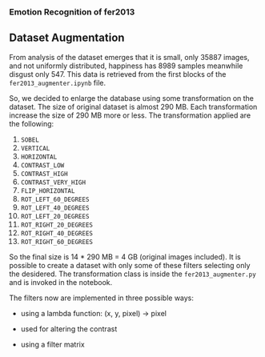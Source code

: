 ### Emotion Recognition of fer2013

## Dataset Augmentation

From analysis of the dataset emerges that it is small, only 35887 images, and not uniformly distributed, happiness has 8989 samples meanwhile disgust only 547.
This data is retrieved from the first blocks of the <code>fer2013_augmenter.ipynb</code> file.

So, we decided to enlarge the database using some transformation on the dataset.
The size of original dataset is almost 290 MB.
Each transformation increase the size of 290 MB more or less.
The transformation applied are the following:
 1. <code>SOBEL</code>
 2. <code>VERTICAL</code>
 3. <code>HORIZONTAL</code>
 4. <code>CONTRAST_LOW</code>
 5. <code>CONTRAST_HIGH</code>
 6. <code>CONTRAST_VERY_HIGH</code>
 7. <code>FLIP_HORIZONTAL</code>
 8. <code>ROT_LEFT_60_DEGREES</code>
 9. <code>ROT_LEFT_40_DEGREES</code>
 10. <code>ROT_LEFT_20_DEGREES</code>
 11. <code>ROT_RIGHT_20_DEGREES</code>
 12. <code>ROT_RIGHT_40_DEGREES</code>
 13. <code>ROT_RIGHT_60_DEGREES</code>

So the final size is 14 * 290 MB = 4 GB (original images included).
It is possible to create a dataset with only some of these filters selecting only the desidered.
The transformation class is inside the <code>fer2013_augmenter.py</code> and is invoked in the notebook.

The filters now are implemented in three possible ways:
 * using a lambda function: (x, y, pixel) -> pixel
  - used for altering the contrast
 * using a filter matrix 

